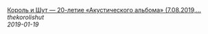 <!--2019-01-19 15:26:23-->
<div class="yb">
  <a class="nodecor" href="/index.html?rok/korol_i_shut_20-letie_akusticheskogo_alboma_7_08_2019_moskva_adrenaline_stadium_16">
    <img class="preview" data-videoid="3CGXV1JVGnw" src="https://i4.ytimg.com/vi/3CGXV1JVGnw/hqdefault.jpg" align="middle" alt="">
  </a>
  <div class="inlbl text">
    <a class="nodecor" href="/index.html?rok/korol_i_shut_20-letie_akusticheskogo_alboma_7_08_2019_moskva_adrenaline_stadium_16">Король и Шут — 20-летие «Акустического альбома» (7.08.2019,...</a><br>
    <i class="smaller2">thekorolishut</i><br>
    <i class="smaller3">2019-01-19</i>
  </div>
</div>
